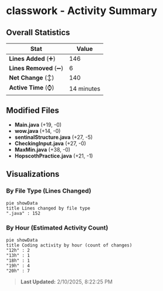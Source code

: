 # classwork - Activity Summary 

## Overall Statistics

| Stat                   | Value                                                             |
| ---------------------- | ----------------------------------------------------------------- |
| **Lines Added** (➕)   | 146                                          |
| **Lines Removed** (➖) | 6                                        |
| **Net Change** (↕)    | 140                |
| **Active Time** (⌚)   | 14 minutes |


## Modified Files
- **Main.java** (+19, -0)
- **wow.java** (+14, -0)
- **sentinalStructure.java** (+27, -5)
- **CheckingInput.java** (+27, -0)
- **MaxMin.java** (+38, -0)
- **HopscothPractice.java** (+21, -1)

## Visualizations

### By File Type (Lines Changed)

```mermaid
pie showData
title Lines changed by file type
".java" : 152
```

### By Hour (Estimated Activity Count)

```mermaid
pie showData
title Coding activity by hour (count of changes)
"12h" : 2
"13h" : 1
"18h" : 1
"19h" : 4
"20h" : 7
```


> **Last Updated:** 2/10/2025, 8:22:25 PM